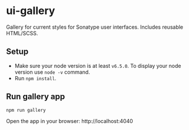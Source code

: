 <!--

    Copyright (c) 2011-present Sonatype, Inc. All rights reserved.
    Includes the third-party code listed at http://links.sonatype.com/products/clm/attributions.
    "Sonatype" is a trademark of Sonatype, Inc.

-->

# ui-gallery
Gallery for current styles for Sonatype user interfaces. Includes reusable HTML/SCSS.

## Setup
- Make sure your node version is at least `v6.5.0`. To display your node version use `node -v` command.
- Run `npm install`.

## Run gallery app
```
npm run gallery
```

Open the app in your browser: http://localhost:4040
